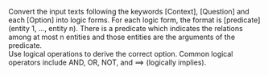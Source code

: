 Convert the input texts following the keywords [Context], [Question] and each [Option] into logic forms.  For each logic form, the format is [predicate](entity 1,  ..., entity n). There is a predicate which indicates the relations among at most n entities and those entities are the arguments of the predicate.   
Use logical operations to derive the correct option.  Common logical operators include AND, OR, NOT, and ==> (logically implies).